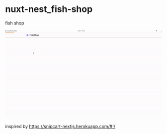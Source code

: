 # nuxt-nest_fish-shop

fish shop  
  
![gif](gif.gif)  
  
inspired by https://snipcart-nextjs.herokuapp.com/#!/
